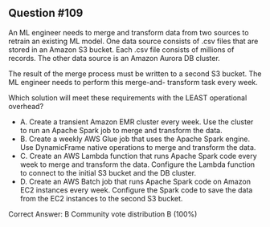 ## Question #109

An ML engineer needs to merge and transform data from two sources to retrain an existing ML model. One data source consists of .csv files that are stored in an Amazon S3 bucket. Each .csv file consists of millions of records. The other data source is an Amazon Aurora DB cluster.

The result of the merge process must be written to a second S3 bucket. The ML engineer needs to perform this merge-and- transform task every week.

Which solution will meet these requirements with the LEAST operational overhead?

- A. Create a transient Amazon EMR cluster every week. Use the cluster to run an Apache Spark job to merge and transform the data.
- B. Create a weekly AWS Glue job that uses the Apache Spark engine. Use DynamicFrame native operations to merge and transform the data.
- C. Create an AWS Lambda function that runs Apache Spark code every week to merge and transform the data. Configure the Lambda function to connect to the initial S3 bucket and the DB cluster.
- D. Create an AWS Batch job that runs Apache Spark code on Amazon EC2 instances every week. Configure the Spark code to save the data from the EC2 instances to the second S3 bucket. 

Correct Answer: 
B Community vote distribution B (100%)